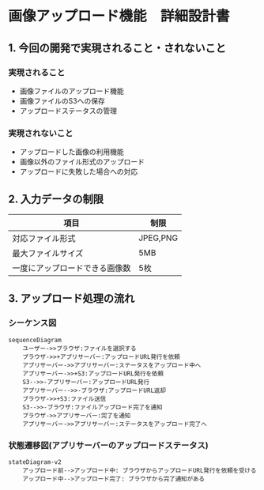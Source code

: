# 画像アップロード機能　詳細設計書

## 1. 今回の開発で実現されること・されないこと

### 実現されること
- 画像ファイルのアップロード機能
- 画像ファイルのS3への保存
- アップロードステータスの管理

### 実現されないこと
- アップロードした画像の利用機能
- 画像以外のファイル形式のアップロード
- アップロードに失敗した場合への対応


## 2. 入力データの制限
|項目|制限|
|---|---|
|対応ファイル形式|JPEG,PNG|
|最大ファイルサイズ|5MB|
|一度にアップロードできる画像数|5枚|


## 3. アップロード処理の流れ

### シーケンス図
```mermaid
sequenceDiagram 
    ユーザー->>ブラウザ:ファイルを選択する
    ブラウザ->>+アプリサーバー:アップロードURL発行を依頼
    アプリサーバー->>アプリサーバー:ステータスをアップロード中へ
    アプリサーバー->>+S3:アップロードURL発行を依頼
    S3-->>-アプリサーバー:アップロードURL発行
    アプリサーバー-->>-ブラウザ:アップロードURL返却
    ブラウザ->>+S3:ファイル送信
    S3-->>-ブラウザ:ファイルアップロード完了を通知
    ブラウザ->>アプリサーバー:完了を通知
    アプリサーバー->>アプリサーバー:ステータスをアップロード完了へ
```

### 状態遷移図(アプリサーバーのアップロードステータス) 
```mermaid
stateDiagram-v2
    アップロード前-->アップロード中: ブラウザからアップロードURL発行を依頼を受ける
    アップロード中-->アップロード完了: ブラウザから完了通知がある   
```


 